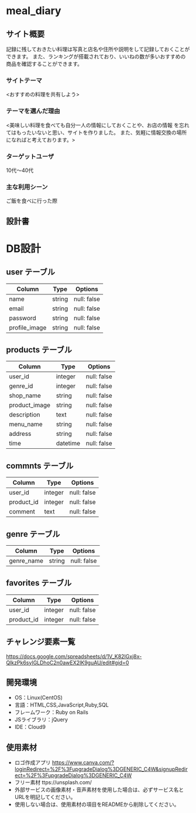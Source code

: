# meal_diary

## サイト概要
記録に残しておきたい料理は写真と店名や住所や説明をして記録しておくことができます。
また、ランキングが搭載されており、いいねの数が多いおすすめの商品を確認することができます。

### サイトテーマ
<おすすめの料理を共有しよう>

### テーマを選んだ理由
<美味しい料理を食べても自分一人の情報にしておくことや、お店の情報
を忘れてはもったいないと思い、サイトを作りました。
また、気軽に情報交換の場所になればと考えております。>

### ターゲットユーザ
10代〜40代

### 主な利用シーン
ご飯を食べに行った際

## 設計書

# DB設計

## user テーブル

| Column             | Type     | Options     |
| ------------------ | ------   | ----------- |
| name               | string   | null: false |
| email              | string   | null: false |
| password           | string   | null: false |
| profile_image      | string   | null: false |

## products テーブル

| Column             | Type     | Options     |
| ------------------ | ------   | ----------- |
| user_id            | integer  | null: false |
| genre_id           | integer  | null: false |
| shop_name          | string   | null: false |
| product_image      | string   | null: false |
| description        | text     | null: false |
| menu_name          | string   | null: false |
| address            | string   | null: false |
| time               | datetime | null: false |

## commnts テーブル

| Column             | Type     | Options     |
| ------------------ | ------   | ----------- |
| user_id            | integer  | null: false |
| product_id         | integer  | null: false |
| comment            | text     | null: false |

## genre テーブル

| Column             | Type     | Options     |
| ------------------ | ------   | ----------- |
| genre_name         | string   | null: false |

## favorites テーブル

| Column             | Type     | Options     |
| ------------------ | ------   | ----------- |
| user_id            | integer  | null: false |
| product_id         | integer  | null: false |



## チャレンジ要素一覧
https://docs.google.com/spreadsheets/d/1V_K82IGxj8x-QlkzPk6syIGLDhoC2n0awEX2IK9guAU/edit#gid=0

## 開発環境
- OS：Linux(CentOS)
- 言語：HTML,CSS,JavaScript,Ruby,SQL
- フレームワーク：Ruby on Rails
- JSライブラリ：jQuery
- IDE：Cloud9

## 使用素材
- ロゴ作成アプリ  https://www.canva.com/?loginRedirect=%2F%3FupgradeDialog%3DGENERIC_C4W&signupRedirect=%2F%3FupgradeDialog%3DGENERIC_C4W
- フリー素材 ttps://unsplash.com/
- 外部サービスの画像素材・音声素材を使用した場合は、必ずサービス名とURLを明記してください。
- 使用しない場合は、使用素材の項目をREADMEから削除してください。